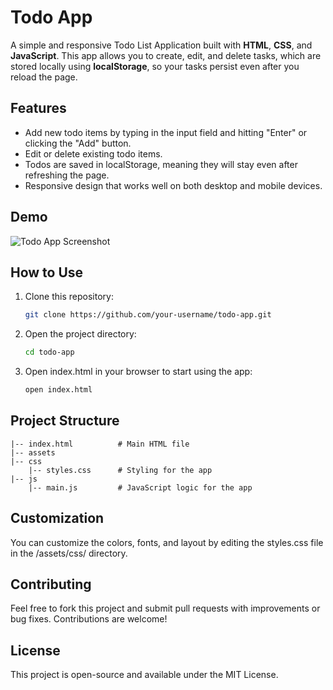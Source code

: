 # Todo App

A simple and responsive Todo List Application built with **HTML**, **CSS**, and **JavaScript**. This app allows you to create, edit, and delete tasks, which are stored locally using **localStorage**, so your tasks persist even after you reload the page.

## Features

- Add new todo items by typing in the input field and hitting "Enter" or clicking the "Add" button.
- Edit or delete existing todo items.
- Todos are saved in localStorage, meaning they will stay even after refreshing the page.
- Responsive design that works well on both desktop and mobile devices.


## Demo

![Todo App Screenshot](path-to-screenshot.png)

## How to Use

1. Clone this repository:
   ```bash
   git clone https://github.com/your-username/todo-app.git
   
2. Open the project directory:
    ```bash
    cd todo-app
3. Open index.html in your browser to start using the app:
    ```bash
    open index.html


## Project Structure
    |-- index.html          # Main HTML file
    |-- assets
    |-- css
        |-- styles.css      # Styling for the app
    |-- js
        |-- main.js         # JavaScript logic for the app

## Customization
You can customize the colors, fonts, and layout by editing the styles.css file in the /assets/css/ directory.

## Contributing
Feel free to fork this project and submit pull requests with improvements or bug fixes. Contributions are welcome!

## License
This project is open-source and available under the MIT License.